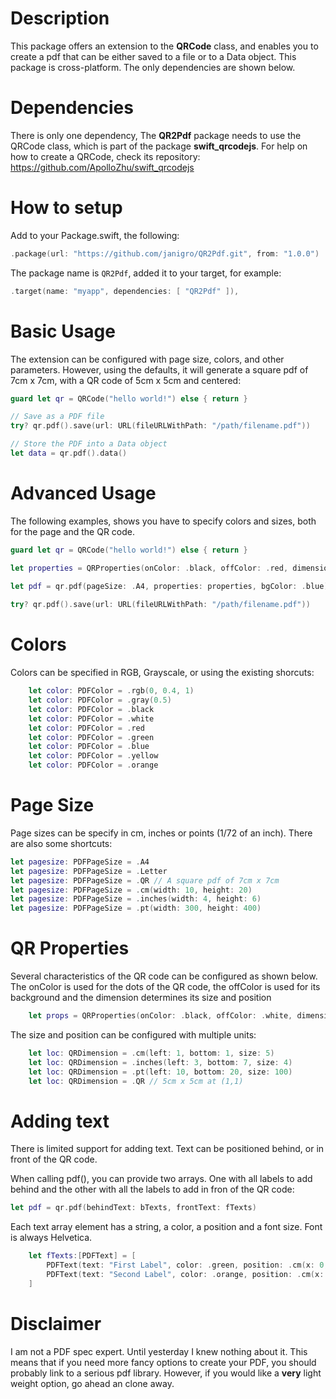# Description

This package offers an extension to the **QRCode** class, and enables you to create a pdf that can be either saved to a file or to a Data object. This package is cross-platform. The only dependencies are shown below.

# Dependencies

There is only one dependency, The **QR2Pdf** package needs to use the QRCode class, which is part of the package **swift_qrcodejs**. For help on how to create a QRCode, check its repository: https://github.com/ApolloZhu/swift_qrcodejs

# How to setup
Add to your Package.swift, the following:

```swift
.package(url: "https://github.com/janigro/QR2Pdf.git", from: "1.0.0")
```

The package name is ```QR2Pdf```, added it to your target, for example:

```swift
.target(name: "myapp", dependencies: [ "QR2Pdf" ]),
```

# Basic Usage

The extension can be configured with page size, colors, and other parameters. However, using the defaults, it will generate a square pdf of 7cm x 7cm, with a QR code of 5cm x 5cm and centered:

```swift
guard let qr = QRCode("hello world!") else { return }

// Save as a PDF file
try? qr.pdf().save(url: URL(fileURLWithPath: "/path/filename.pdf"))

// Store the PDF into a Data object
let data = qr.pdf().data()

```

# Advanced Usage

The following examples, shows you have to specify colors and sizes, both for the page and the QR code.

```swift
guard let qr = QRCode("hello world!") else { return }

let properties = QRProperties(onColor: .black, offColor: .red, dimension: .cm(left: 2, bottom: 2, size: 10))
    
let pdf = qr.pdf(pageSize: .A4, properties: properties, bgColor: .blue)

try? qr.pdf().save(url: URL(fileURLWithPath: "/path/filename.pdf"))
```

# Colors

Colors can be specified in RGB, Grayscale, or using the existing shorcuts:

```swift
    let color: PDFColor = .rgb(0, 0.4, 1)
    let color: PDFColor = .gray(0.5)
    let color: PDFColor = .black
    let color: PDFColor = .white
    let color: PDFColor = .red
    let color: PDFColor = .green
    let color: PDFColor = .blue
    let color: PDFColor = .yellow
    let color: PDFColor = .orange
```

# Page Size

Page sizes can be specify in cm, inches or points (1/72 of an inch). There are also some shortcuts:

```swift
let pagesize: PDFPageSize = .A4
let pagesize: PDFPageSize = .Letter
let pagesize: PDFPageSize = .QR // A square pdf of 7cm x 7cm
let pagesize: PDFPageSize = .cm(width: 10, height: 20)
let pagesize: PDFPageSize = .inches(width: 4, height: 6)
let pagesize: PDFPageSize = .pt(width: 300, height: 400)
```

# QR Properties

Several characteristics of the QR code can be configured as shown below. The onColor is used for the dots of the QR code, the offColor is used for its background and the dimension determines its size and position

```swift
    let props = QRProperties(onColor: .black, offColor: .white, dimension: loc)
```

The size and position can be configured with multiple units:

```swift
    let loc: QRDimension = .cm(left: 1, bottom: 1, size: 5)
    let loc: QRDimension = .inches(left: 3, bottom: 7, size: 4)
    let loc: QRDimension = .pt(left: 10, bottom: 20, size: 100)
    let loc: QRDimension = .QR // 5cm x 5cm at (1,1)
```

# Adding text
There is limited support for adding text. Text can be positioned behind, or in front of the QR code.

When calling pdf(), you can provide two arrays. One with all labels to add behind and the other with all the labels to add in fron of the QR code:

```swift
let pdf = qr.pdf(behindText: bTexts, frontText: fTexts)
```

Each text array element has a string, a color, a position and a font size. Font is always Helvetica.

```swift
    let fTexts:[PDFText] = [
        PDFText(text: "First Label", color: .green, position: .cm(x: 0, y: 4), size: 16),
        PDFText(text: "Second Label", color: .orange, position: .cm(x: 0, y: 5), size: 18)
    ]
```

# Disclaimer

I am not a PDF spec expert. Until yesterday I knew nothing about it. This means that if you need more fancy options to create your PDF, you should probably link to a serious pdf library. However, if you would like a **very** light weight option, go ahead an clone away.





